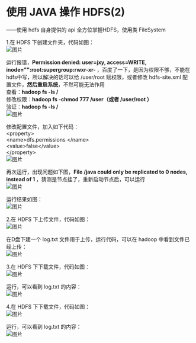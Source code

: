 # 使用 JAVA 操作 HDFS(2)</br>
  ——使用 hdfs 自身提供的 api 全方位掌握HDFS，使用类 FileSystem </br>
  
  1.在 HDFS 下创建文件夹，代码如图：</br>
  ![图片](https://github.com/Hiooary/hadoop_6.io/blob/master/images/code1.PNG)</br>
  
   运行报错，<b>Permission denied: user=jxy, access=WRITE, inode="":root:supergroup:rwxr-xr- </b>，百度了一下，是因为权限不够，不能在hdfs中写，所以解决的话可以给 /user/root 赋权限，或者修改 hdfs-site.xml 配置文件，<b>然后重启系统</b>，不然可能无法作用</br>
   查看：<b>hadoop fs -ls /</b></br>
   修改权限：<b>hadoop fs -chmod 777 /user（或者 /user/root ）</b></br>
   验证：<b>hadoop fs -ls /</b></br>
   ![图片](https://github.com/Hiooary/hadoop_6.io/blob/master/images/chmod.PNG)</br>
   
   修改配置文件，加入如下代码：</br>
   \<property></br>
   \<name>dfs.permissions \</name></br>
   \<value>false\</value></br>
   \</property></br>
   ![图片](https://github.com/Hiooary/hadoop_6.io/blob/master/images/permissions.PNG)</br>
   
   再次运行，出现问题如下图，<b>File /java could only be replicated to 0 nodes, instead of 1 </b>，猜测是节点挂了，重新启动节点后，可以运行</br>
   ![图片](https://github.com/Hiooary/hadoop_6.io/blob/master/images/node.PNG)</br>
   
   运行结果如图：</br>
   ![图片](https://github.com/Hiooary/hadoop_6.io/blob/master/images/test.PNG)</br>
   
   2.在 HDFS 下上传文件，代码如图：</br>
    ![图片](https://github.com/Hiooary/hadoop_6.io/blob/master/images/code2.PNG)</br>

   在D盘下建一个 log.txt 文件用于上传，运行代码，可以在 hadoop 中看到文件已经上传：</br>
   ![图片](https://github.com/Hiooary/hadoop_6.io/blob/master/images/java.PNG) </br>
     
   3.在 HDFS 下下载文件，代码如图：</br>
    ![图片](https://github.com/Hiooary/hadoop_6.io/blob/master/images/code3.PNG)</br>
    
   运行，可以看到 log.txt 的内容：</br>
   ![图片](https://github.com/Hiooary/hadoop_6.io/blob/master/images/log.PNG)</br>
     
   4.在 HDFS 下下载文件，代码如图：</br>
     ![图片](https://github.com/Hiooary/hadoop_6.io/blob/master/images/code4.PNG)</br>
    
   运行，可以看到 log.txt 的内容：</br>
   ![图片](https://github.com/Hiooary/hadoop_6.io/blob/master/images/delete.PNG)</br>
    
     
   
  

